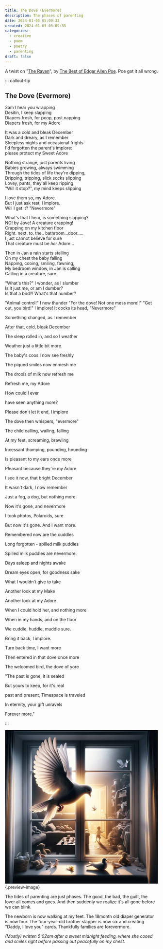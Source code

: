 ```yaml
---
title: The Dove (Evermore)
description: The phases of parenting
date: 2024-01-05 05:09:33
created: 2024-01-05 05:09:33
categories:
  - creative
  - poem
  - poetry
  - parenting
draft: false
---
```

A twist on "[The Raven](https://www.poetryfoundation.org/poems/48860/the-raven)", by [The Best of Edgar Allen Poe](../book-review/the-best-of-edgar-allen-poe.md). Poe got it all wrong. 



::: callout-tip
## The Dove (Evermore)


3am I hear you wrapping   <br /> 
Desitin, I keep slapping   <br /> 
Diapers fresh, for poop, post napping   <br /> 
Diapers fresh, for my Adore   <br /> 


It was a cold and bleak December   <br /> 
Dark and dreary, as I remember   <br /> 
Sleepless nights and occasional frights   <br /> 
I'd forgotten the parent's implore:   <br /> 
please protect my Sweet Adore   <br /> 


Nothing strange, just parents living   <br /> 
Babies growing, always swimming   <br /> 
Through the tides of life they're dipping,   <br /> 
Dripping, tripping, slick socks slipping   <br /> 
Lovey, pants, they all keep ripping   <br /> 
"Will it stop?", my mind keeps slipping   <br /> 

I love them so, my Adore.   <br />
But I just ask rest, i implore.   <br /> 
Will I get it? "Nevermore"   <br /> 

What's that I hear, is something slapping?   <br /> 
NO! by Jove! A creature crapping!   <br /> 
Crapping on my kitchen floor   <br /> 
Right. next. to. the.. bathroom...door.....   <br />
I just cannot believe for sure   <br /> 
That creature must be *her* Adore...   <br /> 


Then in Jan a rain starts stalling   <br /> 
On my chest the baby falling   <br /> 
Napping, cooing, smiling, fawning,   <br /> 
My bedroom window, in Jan is calling   <br />
Calling in a creature, sure   <br /> 


"What's this?" I wonder, as I slumber   <br /> 
Is it just me, or am I dumber?   <br /> 
Is that a bird?! What's that number?   <br /> 

"Animal control!" I now thunder
"For the dove! Not one mess more!!"
"Get out, you bird!" I implore!
It cocks its head, "Nevermore"


Something changed, as I remember

After that, cold, bleak December

The sleep rolled in, and so I weather

Weather just a little bit more. 


The baby's coos I now see freshly

The piqued smiles now enmesh me 

The drools of milk now refresh me

Refresh me, my Adore

How could I ever

have seen anything more?

Please don't let it end, I implore

The dove then whispers, "evermore"


The child calling, wailing, falling

At my feet, screaming, brawling

Incessant thumping, pounding, hounding

Is pleasant to my ears once more

Pleasant because they're my Adore


I see it now, that bright December 

It wasn't dark, I now remember

Just a fog, a dog, but nothing more. 

Now it's gone, and nevermore  

I took photos, Polaroids, sure

But now it's gone. And I want more. 


Remembered now are the cuddles

Long forgotten - spilled milk puddles 

Spilled milk puddles are nevermore. 


Days asleep and nights awake

Dream eyes open, for goodness sake

What I wouldn't give to take

Another look at my Make

Another look at my Adore

When I could hold her, and nothing more 

When in my hands, and on the floor

We cuddle, huddle, muddle sure. 

Bring it back, I implore. 

Turn back time, I want more 



Then entered in that dove once more 

The welcomed bird, the dove of yore

"The past is gone, it is sealed

But yours to keep, for it's real

past and present, Timespace is traveled

In eternity, your gift unravels

Forever more."

:::

![Messy rooms, a memory forevermore ](../img/dalle-dove-windowsill-messy-toys-light.jpeg){.preview-image}

The tides of parenting are just phases. The good, the bad, the guilt, the lover all comes and goes. And then suddenly we realize it's all gone before we can blink. 

The newborn is now walking at my feet. The 18month old diaper generator is now four. The four-year-old brother slapper is now six and creating "Daddy, I love you" cards. Thankfully families are forevermore. 

*(Mostly) written 5:02am after a sweet midnight feeding, where she cooed and smiles right before passing out peacefully on my chest.* 
